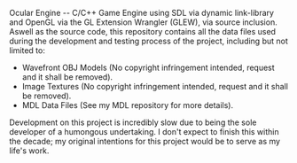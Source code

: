 Ocular Engine -- C/C++ Game Engine using SDL via dynamic link-library and OpenGL via the GL Extension Wrangler (GLEW), via source inclusion.
Aswell as the source code, this repository contains all the data files used during the development and testing process of the project, including but not limited to:
- Wavefront OBJ Models (No copyright infringement intended, request and it shall be removed).
- Image Textures (No copyright infringement intended, request and it shall be removed).
- MDL Data Files (See my MDL repository for more details).

Development on this project is incredibly slow due to being the sole developer of a humongous undertaking. I don't expect to finish this within the decade; my original intentions for this project would be to serve as my life's work.
